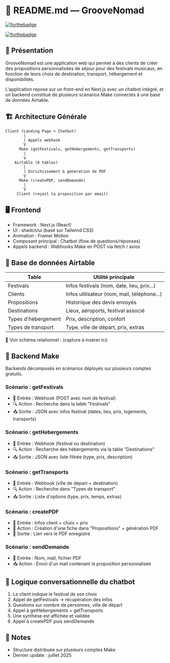 # 🧾 README.md — GrooveNomad
[![forthebadge](https://forthebadge.com/images/badges/uses-js.svg)](https://forthebadge.com)

[![forthebadge](https://forthebadge.com/images/badges/60-percent-of-the-time-works-every-time.svg)](https://forthebadge.com)

## 📌 Présentation

GrooveNomad est une application web qui permet à des clients de créer des propositions personnalisées de séjour pour des festivals musicaux, en fonction de leurs choix de destination, transport, hébergement et disponibilités.

L'application repose sur un front-end en Next.js avec un chatbot intégré, et un backend constitué de plusieurs scénarios Make connectés à une base de données Airtable.

## 🏗 Architecture Générale

```text
Client (Landing Page + Chatbot)
        |
        | Appels webhook
        V
      Make (getFestivals, getHebergements, getTransports)
        |
        V
    Airtable (6 tables)
        |
        | Enrichissement & génération de PDF
        V
      Make (createPDF, sendDemande)
        |
        V
     Client (reçoit la proposition par email)
```

## 🖥 Frontend

* Framework : Next.js (React)
* UI : shadcn/ui (basé sur Tailwind CSS)
* Animation : Framer Motion
* Composant principal : Chatbot (flow de questions/réponses)
* Appels backend : Webhooks Make en POST via fetch / axios

## 🧩 Base de données Airtable

| Table               | Utilité principale                          |
| ------------------- | ------------------------------------------- |
| Festivals           | Infos festivals (nom, date, lieu, prix...)  |
| Clients             | Infos utilisateur (nom, mail, téléphone...) |
| Propositions        | Historique des devis envoyés                |
| Destinations        | Lieux, aéroports, festival associé          |
| Types d'hébergement | Prix, description, confort                  |
| Types de transport  | Type, ville de départ, prix, extras         |

📸 Voir schéma relationnel : (capture à insérer ici)

## 🔁 Backend Make

Backends décomposés en scénarios déployés sur plusieurs comptes gratuits.

### Scénario : getFestivals

* 🔗 Entrée : Webhook (POST avec nom de festival)
* 🔍 Action : Recherche dans la table "Festivals"
* 📤 Sortie : JSON avec infos festival (dates, lieu, prix, logements, transports)

### Scénario : getHebergements

* 🔗 Entrée : Webhook (festival ou destination)
* 🔍 Action : Recherche des hébergements via la table "Destinations"
* 📤 Sortie : JSON avec liste filtrée (type, prix, description)

### Scénario : getTransports

* 🔗 Entrée : Webhook (ville de départ + destination)
* 🔍 Action : Recherche dans "Types de transport"
* 📤 Sortie : Liste d'options (type, prix, temps, extras)

### Scénario : createPDF

* 🔗 Entrée : Infos client + choix + prix
* 📝 Action : Création d'une fiche dans "Propositions" + génération PDF
* 📎 Sortie : Lien vers le PDF enregistré

### Scénario : sendDemande

* 🔗 Entrée : Nom, mail, fichier PDF
* 📤 Action : Envoi d'un mail contenant la proposition personnalisée

## 🧠 Logique conversationnelle du chatbot

1. Le client indique le festival de son choix
2. Appel de getFestivals → récupération des infos
3. Questions sur nombre de personnes, ville de départ
4. Appel à getHebergements + getTransports
5. Une synthèse est affichée et validée
6. Appel à createPDF puis sendDemande

## 📄 Notes

* Structure distribuée sur plusieurs comptes Make
* Dernier update : juillet 2025
